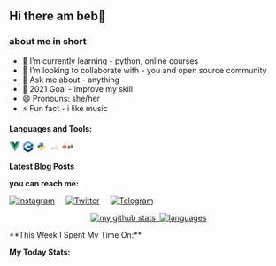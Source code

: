 ## Hi there am beb👋

### about me in short 
- 🌱 I’m currently learning - python, online courses 
- 👯 I’m looking to collaborate with - you and open source community 
- 💬 Ask me about - anything
- 🥅 2021 Goal - improve my skill
- 😄 Pronouns: she/her
- ⚡ Fun fact - i like music 

**Languages and Tools:**  

<code><img height="20" src="https://raw.githubusercontent.com/github/explore/80688e429a7d4ef2fca1e82350fe8e3517d3494d/topics/vue/vue.png"></code>
<code><img height="20" src="https://raw.githubusercontent.com/github/explore/80688e429a7d4ef2fca1e82350fe8e3517d3494d/topics/cpp/cpp.png"></code>
<code><img height="20" src="https://raw.githubusercontent.com/github/explore/80688e429a7d4ef2fca1e82350fe8e3517d3494d/topics/python/python.png"></code>
<code><img height="20" src="https://raw.githubusercontent.com/github/explore/80688e429a7d4ef2fca1e82350fe8e3517d3494d/topics/mysql/mysql.png"></code>
<code><img height="20" src="https://raw.githubusercontent.com/github/explore/80688e429a7d4ef2fca1e82350fe8e3517d3494d/topics/git/git.png"></code>

**Latest Blog Posts**

<!-- BLOG-POST-LIST:START -->
<!-- BLOG-POST-LIST:END -->

**you can reach me:**

<p align="left">
<a href="https://www.instagram.com/bebo_isbeb/"><img src="https://github.com/Quadrified/Quadrified/blob/master/assets/social_media_svgs/instagram-round.svg" width="35px" alt="Instagram"></a> &nbsp; &nbsp;
<a href="https://twitter.com/beb_nature_fans"><img src="https://github.com/Quadrified/Quadrified/blob/master/assets/social_media_svgs/twitter-round.svg"
width="35px" alt="Twitter"></a> &nbsp; &nbsp;
<a href="https://t.me/armapy"><img src="https://github.com/Quadrified/Quadrified/blob/master/assets/social_media_svgs/telegram-round.svg" width="35px"alt="Telegram"></a> &nbsp; &nbsp;
</p>

<!-- status codes -->
<a align="center" href="https://beb777.github.io">
    <p align="center">
    <img src="https://github-readme-stats-teal-three.vercel.app/api?username=beb777&show_icons=true&theme=tokyonight" alt="my github stats" width="420"/>&nbsp;
    <img src="https://github-readme-stats-teal-three.vercel.app/api/top-langs/?username=beb777&layout=compact&theme=tokyonight" alt="languages" height="165">
    </p>
</a>
**This Week I Spent My Time On:**
<!--START_SECTION:waka-->
<!--END_SECTION:waka-->  

**My Today Stats:**
<!-- TODAY:START -->

<!-- TODAY:END -->

